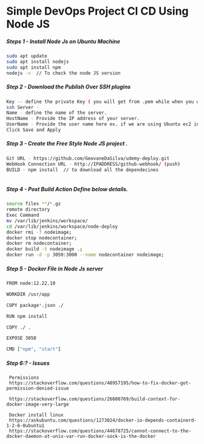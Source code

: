 # Simple DevOps Project CI CD Using Node JS 


##### Steps 1 - Install Node Js on Ubuntu Machine 

``` sh 
sudo apt update
sudo apt install nodejs
sudo apt install npm
nodejs -v  // To check the node JS version 
```

##### Step 2 -  Download the Publish Over SSH plugins 

``` sh
Key -- define the private Key ( you will get from .pem while when you will open as text file)
ssh Server - 
Name - define the name of the server.
HostName - Provide the IP address of your server.
UserName - Provide the user name here ex. if we are using Ubuntu ec2 instance then username is ubuntu
Click Save and Apply 
```
##### Step 3 -  Create the Free Style Node JS project .
``` sh
Git URL - https://github.com/GeovaneDaSilva/udemy-deploy.git
WebHook Connection URL - http://IPADDRESS/github-webhook/ (push)
BUILD - npm install  // to download all the dependecines 
  
```
##### Step 4 - Post Build Action Define below details.
``` sh 
source files **/*.gz
remote directory
Exec Command 
mv /var/lib/jenkins/workspace/
cd /var/lib/jenkins/workspace/node-deploy
docker rmi -f nodeimage;
docker stop nodecontainer;
docker rm nodecontainer;
docker build -t nodeimage .;
docker run -d -p 3050:3000 --name nodecontainer nodeimage;
```
##### Step 5 - Docker File in Node Js server 
``` sh 
FROM node:12.22.10

WORKDIR /usr/app

COPY package*.json ./

RUN npm install

COPY ./ .

EXPOSE 3050

CMD ["npm", "start"]
```

##### Step 6:? - Issues
```
 Permissions
 https://stackoverflow.com/questions/48957195/how-to-fix-docker-got-permission-denied-issue
 
 https://stackoverflow.com/questions/26600769/build-context-for-docker-image-very-large

 Docker install linux
 https://askubuntu.com/questions/1273024/docker-io-depends-containerd-1-2-6-0ubuntu1
 https://stackoverflow.com/questions/44678725/cannot-connect-to-the-docker-daemon-at-unix-var-run-docker-sock-is-the-docker
 ```
